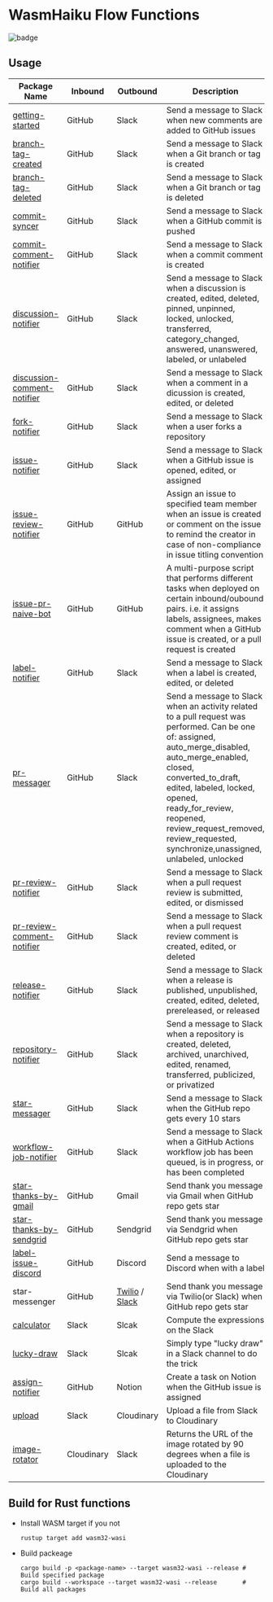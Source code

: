 # WasmHaiku Flow Functions

![badge](https://github.com/second-state/flow-functions/workflows/build/badge.svg?style=flat-square)

## Usage

| Package Name                                                             | Inbound | Outbound | Description                                                                                                                                                                                                                                                                                                                        |
|--------------------------------------------------------------------------| ------- | -------- |------------------------------------------------------------------------------------------------------------------------------------------------------------------------------------------------------------------------------------------------------------------------------------------------------------------------------------|
| [getting-started](github/slack/getting-started/)                         | GitHub | Slack | Send a message to Slack when new comments are added to GitHub issues                                                                                                                                                                                                                                                               |
| [branch-tag-created](github/slack/branch-tag-created/)                   | GitHub | Slack | Send a message to Slack when a Git branch or tag is created                                                                                                                                                                                                                                                                        |
| [branch-tag-deleted](github/slack/branch-tag-deleted/)                   | GitHub | Slack | Send a message to Slack when a Git branch or tag is deleted                                                                                                                                                                                                                                                                        |
| [commit-syncer](github/slack/commit-syncer/)                             | GitHub | Slack | Send a message to Slack when a GitHub commit is pushed                                                                                                                                                                                                                                                                             |
| [commit-comment-notifier](github/slack/commit-comment-notifier/)         | GitHub | Slack | Send a message to Slack when a commit comment is created                                                                                                                                                                                                                                                                           |
| [discussion-notifier](github/slack/discussion-notifier/)                 | GitHub | Slack | Send a message to Slack when a discussion is created, edited, deleted, pinned, unpinned, locked, unlocked, transferred, category_changed, answered, unanswered, labeled, or unlabeled                                                                                                                                              |
| [discussion-comment-notifier](github/slack/discussion-comment-notifier/) | GitHub | Slack | Send a message to Slack when a comment in a dicussion is created, edited, or deleted                                                                                                                                                                                                                                               |
| [fork-notifier](github/slack/fork-notifier/)                             | GitHub | Slack | Send a message to Slack when a user forks a repository                                                                                                                                                                                                                                                                             |
| [issue-notifier](github/slack/issue-notifier/)                           | GitHub | Slack | Send a message to Slack when a GitHub issue is opened, edited, or assigned                                                                                                                                                                                                                                                         |
| [issue-review-notifier](github/github/issue-review-notifier/)            | GitHub | GitHub | Assign an issue to specified team member when an issue is created or comment on the issue to remind the creator in case of non-compliance in issue titling convention                                                                                                                                                              |
| [issue-pr-naive-bot](github/github/issue-pr-naive-bot/)               | GitHub | GitHub | A multi-purpose script that performs different tasks when deployed on certain inbound/oubound pairs. i.e. it assigns labels, assignees, makes comment when a GitHub issue is created, or a pull request is created                                                                                                                 |
| [label-notifier](github/slack/label-notifier/)                           | GitHub | Slack | Send a message to Slack when a label is created, edited, or deleted                                                                                                                                                                                                                                                                |
| [pr-messager](github/slack/pr-messager/)                                 | GitHub | Slack | Send a message to Slack when an activity related to a pull request was performed. Can be one of: assigned, auto_merge_disabled, auto_merge_enabled, closed, converted_to_draft, edited, labeled, locked, opened, ready_for_review, reopened, review_request_removed, review_requested, synchronize,unassigned, unlabeled, unlocked |
| [pr-review-notifier](github/slack/pr-review-notifier/)                   | GitHub | Slack | Send a message to Slack when a pull request review is submitted, edited, or dismissed                                                                                                                                                                                                                                              |
| [pr-review-comment-notifier](github/slack/pr-review-comment-notifier/)   | GitHub | Slack | Send a message to Slack when a  pull request review comment is created, edited, or deleted                                                                                                                                                                                                                                         |
| [release-notifier](github/slack/release-notifier/)                       | GitHub | Slack | Send a message to Slack when a release is published, unpublished, created, edited, deleted, prereleased, or released                                                                                                                                                                                                               |
| [repository-notifier](github/slack/repository-notifier/)                 | GitHub | Slack | Send a message to Slack when a repository is created, deleted, archived, unarchived, edited, renamed, transferred, publicized, or privatized                                                                                                                                                                                       |
| [star-messager](github/slack/star-messager/)                             | GitHub | Slack | Send a message to Slack when the GitHub repo gets every 10 stars                                                                                                                                                                                                                                                                   |
| [workflow-job-notifier](github/slack/workflow-job-notifier/)             | GitHub | Slack | Send a message to Slack when a GitHub Actions workflow job has been queued, is in progress, or has been completed                                                                                                                                                                                                                  |
| [star-thanks-by-gmail](github/gmail/star-thanks-by-gmail/)               | GitHub | Gmail | Send thank you message via Gmail when GitHub repo gets star                                                                                                                                                                                                                                                                        |
| [star-thanks-by-sendgrid](github/sendgrid/star-thanks-by-sendgrid/)      | GitHub | Sendgrid | Send thank you message via Sendgrid when GitHub repo gets star                                                                                                                                                                                                                                                                     |
| [label-issue-discord](github/discord/issue-to-discord/)                  | GitHub | Discord | Send a message to Discord when  with a label                                                                                                                                                                                                                                                                                       |
| star-messenger                                                           | GitHub | [Twilio](github/twilio/star-messenger/) / [Slack](github/slack/star-messager/) | Send thank you message via Twilio(or Slack) when GitHub repo gets star                                                                                                                                                                                                                                                             |
| [calculator](slack/slack/calculator/)                                    | Slack | Slcak | Compute the expressions on the Slack                                                                                                                                                                                                                                                                                               |
| [lucky-draw](slack/slack/lucky-draw/)                                    | Slack | Slcak | Simply type "lucky draw" in a Slack channel to do the trick                                                                                                                                                                                                                                                                        |
| [assign-notifier](github/notion/assign-notifier/)                        | GitHub | Notion | Create a task on Notion when the GitHub issue is assigned                                                                                                                                                                                                                                                                          |
| [upload](slack/cloudinary/upload/)                                       | Slack | Cloudinary | Upload a file from Slack to Cloudinary                                                                                                                                                                                                                                                                                             |
| [image-rotator](cloudinary/slack/image-rotator/)                         | Cloudinary | Slack | Returns the URL of the image rotated by 90 degrees when a file is uploaded to the Cloudinary                                                                                                                                                                                                                                       |

## Build for Rust functions

* Install WASM target if you not

  ```shell
  rustup target add wasm32-wasi
  ```

* Build packeage

  ```shell
  cargo build -p <package-name> --target wasm32-wasi --release # Build specified package
  cargo build --workspace --target wasm32-wasi --release       # Build all packages
  ```


